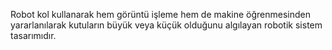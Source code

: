 Robot kol kullanarak hem görüntü işleme hem de makine öğrenmesinden yararlanılarak kutuların büyük veya küçük olduğunu algılayan robotik sistem tasarımıdır.

